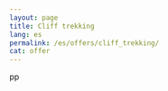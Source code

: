 ```yaml
---
layout: page
title: Cliff trekking
lang: es
permalink: /es/offers/cliff_trekking/
cat: offer
---
```


pp
